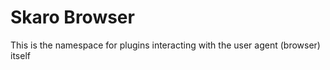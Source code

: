 # Skaro Browser

This is the namespace for plugins interacting with the user agent (browser) itself
